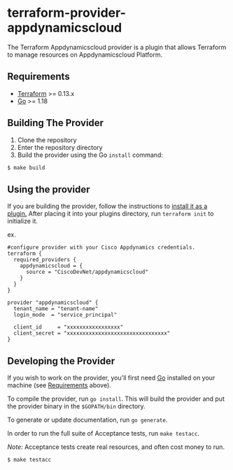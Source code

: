 # terraform-provider-appdynamicscloud

The Terraform Appdynamicscloud provider is a plugin that allows Terraform to manage resources on Appdynamicscloud Platform.

## Requirements

-	[Terraform](https://www.terraform.io/downloads.html) >= 0.13.x
-	[Go](https://golang.org/doc/install) >= 1.18


## Building The Provider ##
1. Clone the repository
1. Enter the repository directory
1. Build the provider using the Go `install` command: 
```sh
$ make build
```

## Using the provider
If you are building the provider, follow the instructions to [install it as a plugin.](https://www.terraform.io/docs/plugins/basics.html#installing-a-plugin) After placing it into your plugins directory, run `terraform init` to initialize it.

ex.
```hcl
#configure provider with your Cisco Appdynamics credentials.
terraform {
  required_providers {
    appdynamicscloud = {
      source = "CiscoDevNet/appdynamicscloud"
    }
  }
}

provider "appdynamicscloud" {
  tenant_name = "tenant-name"
  login_mode  = "service_principal"

  client_id     = "xxxxxxxxxxxxxxxxx"
  client_secret = "xxxxxxxxxxxxxxxxxxxxxxxxxxxxxxxx"
}

```


## Developing the Provider

If you wish to work on the provider, you'll first need [Go](http://www.golang.org) installed on your machine (see [Requirements](#requirements) above).

To compile the provider, run `go install`. This will build the provider and put the provider binary in the `$GOPATH/bin` directory.

To generate or update documentation, run `go generate`.

In order to run the full suite of Acceptance tests, run `make testacc`.

*Note:* Acceptance tests create real resources, and often cost money to run.

```sh
$ make testacc
```

